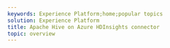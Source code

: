 ```yaml
---
keywords: Experience Platform;home;popular topics
solution: Experience Platform
title: Apache Hive on Azure HDInsights connector
topic: overview
---
```

